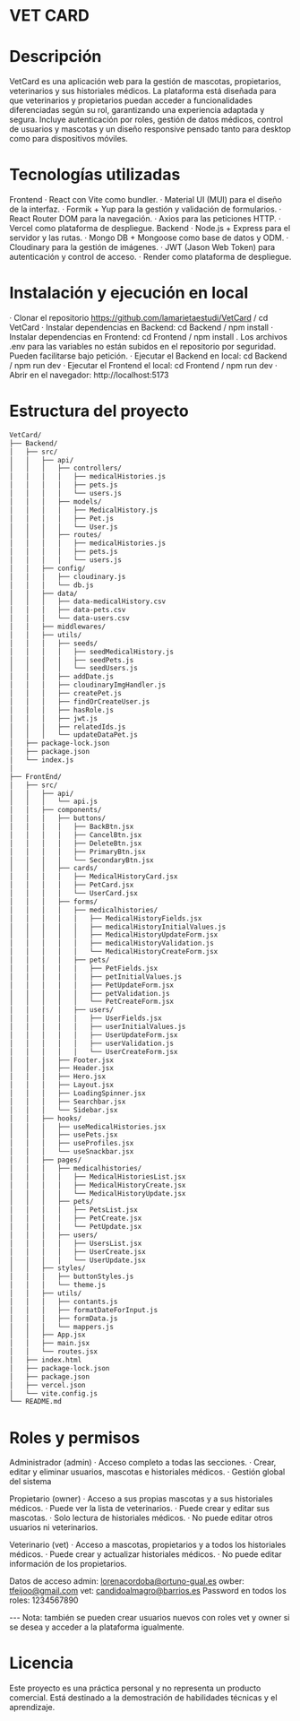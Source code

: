 # VET CARD

# Descripción

VetCard es una aplicación web para la gestión de mascotas, propietarios, veterinarios y sus historiales médicos.
La plataforma está diseñada para que veterinarios y propietarios puedan acceder a funcionalidades diferenciadas según su rol, garantizando una experiencia adaptada y segura.
Incluye autenticación por roles, gestión de datos médicos, control de usuarios y mascotas y un diseño responsive pensado tanto para desktop como para dispositivos móviles.

# Tecnologías utilizadas

Frontend
· React con Vite como bundler.
· Material UI (MUI) para el diseño de la interfaz.
· Formik + Yup para la gestión y validación de formularios.
· React Router DOM para la navegación.
· Axios para las peticiones HTTP.
· Vercel como plataforma de despliegue.
Backend
· Node.js + Express para el servidor y las rutas.
· Mongo DB + Mongoose como base de datos y ODM.
· Cloudinary para la gestión de imágenes.
· JWT (Jason Web Token) para autenticación y control de acceso.
· Render como plataforma de despliegue.

# Instalación y ejecución en local

· Clonar el repositorio https://github.com/lamarietaestudi/VetCard / cd VetCard
· Instalar dependencias en Backend: cd Backend / npm install
· Instalar dependencias en Frontend: cd Frontend / npm install
. Los archivos .env para las variables no están subidos en el repositorio por seguridad. Pueden facilitarse bajo petición.
· Ejecutar el Backend en local: cd Backend / npm run dev
· Ejecutar el Frontend el local: cd Frontend / npm run dev
· Abrir en el navegador: http://localhost:5173

# Estructura del proyecto

```bash
VetCard/
├── Backend/
│   ├── src/
│   │   ├── api/
│   │   │   ├── controllers/
│   │   │   │   ├── medicalHistories.js
│   │   │   │   ├── pets.js
│   │   │   │   └── users.js
│   │   │   ├── models/
│   │   │   │   ├── MedicalHistory.js
│   │   │   │   ├── Pet.js
│   │   │   │   └── User.js
│   │   │   ├── routes/
│   │   │   │   ├── medicalHistories.js
│   │   │   │   ├── pets.js
│   │   │   │   └── users.js
│   │   ├── config/
│   │   │   ├── cloudinary.js
│   │   │   └── db.js
│   │   ├── data/
│   │   │   ├── data-medicalHistory.csv
│   │   │   ├── data-pets.csv
│   │   │   └── data-users.csv
│   │   ├── middlewares/
│   │   ├── utils/
│   │   │   ├── seeds/
│   │   │   │   ├── seedMedicalHistory.js
│   │   │   │   ├── seedPets.js
│   │   │   │   └── seedUsers.js
│   │   │   ├── addDate.js
│   │   │   ├── cloudinaryImgHandler.js
│   │   │   ├── createPet.js
│   │   │   ├── findOrCreateUser.js
│   │   │   ├── hasRole.js
│   │   │   ├── jwt.js
│   │   │   ├── relatedIds.js
│   │   │   └── updateDataPet.js
│   ├── package-lock.json
│   ├── package.json
│   └── index.js
│
├── FrontEnd/
│   ├── src/
│   │   ├── api/
│   │   │   └── api.js
│   │   ├── components/
│   │   │   ├── buttons/
│   │   │   │   ├── BackBtn.jsx
│   │   │   │   ├── CancelBtn.jsx
│   │   │   │   ├── DeleteBtn.jsx
│   │   │   │   ├── PrimaryBtn.jsx
│   │   │   │   └── SecondaryBtn.jsx
│   │   │   ├── cards/
│   │   │   │   ├── MedicalHistoryCard.jsx
│   │   │   │   ├── PetCard.jsx
│   │   │   │   └── UserCard.jsx
│   │   │   ├── forms/
│   │   │   │   ├── medicalhistories/
│   │   │   │   │   ├── MedicalHistoryFields.jsx
│   │   │   │   │   ├── medicalHistoryInitialValues.js
│   │   │   │   │   ├── MedicalHistoryUpdateForm.jsx
│   │   │   │   │   ├── medicalHistoryValidation.js
│   │   │   │   │   └── MedicalHistoryCreateForm.jsx
│   │   │   │   ├── pets/
│   │   │   │   │   ├── PetFields.jsx
│   │   │   │   │   ├── petInitialValues.js
│   │   │   │   │   ├── PetUpdateForm.jsx
│   │   │   │   │   ├── petValidation.js
│   │   │   │   │   └── PetCreateForm.jsx
│   │   │   │   ├── users/
│   │   │   │   │   ├── UserFields.jsx
│   │   │   │   │   ├── userInitialValues.js
│   │   │   │   │   ├── UserUpdateForm.jsx
│   │   │   │   │   ├── userValidation.js
│   │   │   │   │   └── UserCreateForm.jsx
│   │   │   ├── Footer.jsx
│   │   │   ├── Header.jsx
│   │   │   ├── Hero.jsx
│   │   │   ├── Layout.jsx
│   │   │   ├── LoadingSpinner.jsx
│   │   │   ├── Searchbar.jsx
│   │   │   └── Sidebar.jsx
│   │   ├── hooks/
│   │   │   ├── useMedicalHistories.jsx
│   │   │   ├── usePets.jsx
│   │   │   ├── useProfiles.jsx
│   │   │   └── useSnackbar.jsx
│   │   ├── pages/
│   │   │   ├── medicalhistories/
│   │   │   │   ├── MedicalHistoriesList.jsx
│   │   │   │   ├── MedicalHistoryCreate.jsx
│   │   │   │   └── MedicalHistoryUpdate.jsx
│   │   │   ├── pets/
│   │   │   │   ├── PetsList.jsx
│   │   │   │   ├── PetCreate.jsx
│   │   │   │   └── PetUpdate.jsx
│   │   │   ├── users/
│   │   │   │   ├── UsersList.jsx
│   │   │   │   ├── UserCreate.jsx
│   │   │   │   └── UserUpdate.jsx
│   │   ├── styles/
│   │   │   ├── buttonStyles.js
│   │   │   └── theme.js
│   │   ├── utils/
│   │   │   ├── contants.js
│   │   │   ├── formatDateForInput.js
│   │   │   ├── formData.js
│   │   │   └── mappers.js
│   │   ├── App.jsx
│   │   ├── main.jsx
│   │   └── routes.jsx
│   ├── index.html
│   ├── package-lock.json
│   ├── package.json
│   ├── vercel.json
│   └── vite.config.js
└── README.md
```

# Roles y permisos

Administrador (admin)
· Acceso completo a todas las secciones.
· Crear, editar y eliminar usuarios, mascotas e historiales médicos.
· Gestión global del sistema

Propietario (owner)
· Acceso a sus propias mascotas y a sus historiales médicos.
· Puede ver la lista de veterinarios.
· Puede crear y editar sus mascotas.
· Solo lectura de historiales médicos.
· No puede editar otros usuarios ni veterinarios.

Veterinario (vet)
· Acceso a mascotas, propietarios y a todos los historiales médicos.
· Puede crear y actualizar historiales médicos.
· No puede editar información de los propietarios.

Datos de acceso
admin: lorenacordoba@ortuno-gual.es
owber: tfeijoo@gmail.com
vet: candidoalmagro@barrios.es
Password en todos los roles: 1234567890

--- Nota: también se pueden crear usuarios nuevos con roles vet y owner si se desea y acceder a la plataforma igualmente.

# Licencia

Este proyecto es una práctica personal y no representa un producto comercial. Está destinado a la demostración de habilidades técnicas y el aprendizaje.
